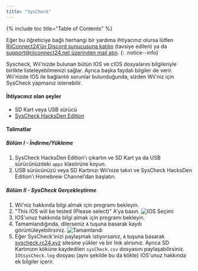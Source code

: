 ```yaml
---
title: "SysCheck"
---
```


{% include toc title="Table of Contents" %}

Eğer bu öğreticiye bağlı herhangi bir yardıma ihtiyacınız olursa lütfen [RiiConnect24’ün Discord sunucusuna katılın](https://discord.gg/rc24) (tavsiye edilen) ya da [support@riiconnect24.net üzerinden mail atın](mailto:support@riiconnect24.net).
{: .notice--info}

Syscheck, Wii'nizde bulunan bütün IOS ve cIOS dosyalarını bilgileriyle birlikte listeleyebilmenizi sağlar. Ayrıca başka faydalı bilgiler de verir. Wii'nizde IOS ile bağlantılı sorunlar bulunduğunda, sizden Wii'niz için SysCheck yapmanız istenebilir.

#### İhtiyacınız olan şeyler

* SD Kart veya USB sürücü
* [SysCheck HacksDen Edition](/assets/files/SysCheckHDE.zip)

#### Talimatlar
##### Bölüm I - İndirme/Yükleme

1. SysCheck HacksDen Edition'ı çıkartın ve SD Kart ya da USB sürücünüzdeki `apps` klasörüne koyun.
2. USB sürücünüzü veya SD Kartınızı Wii’nize takın ve SysCheck HacksDen Edition’ı Homebrew Channel’dan başlatın.

##### Bölüm II - SysCheck Gerçekleştirme

1. Wii'niz hakkında bilgi almak için programı bekleyin.
2. "This IOS will be tested (Please select)" A'ya basın. ![IOS Seçimi](/images/SysCheck/1.png)
3. IOS'unuz hakkında bilgi almak için programı bekleyin.
4. Tamamlandığında, dilerseniz `A` tuşuna basarak kaydı görüntüleyebilirsiniz. ![Tamamlandı](/images/SysCheck/2.png)
5. Eğer SysCheck'inizi paylaşmak istiyorsanız, `A` tuşuna basarak [syscheck.rc24.xyz](https://syscheck.rc24.xyz/) sitesine yükler ve bir link alırsınız. Ayrıca SD Kartınızın köküne kaydedilen `sysCheck.csv` dosyasını paylaşabilirsiniz. `IOSsysCheck.log` dosyası (aynı şekilde bu da kökte) IOS'unuz hakkında ek bilgiler içerir.
